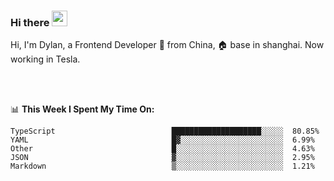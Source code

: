 ### Hi there <img src="https://media.giphy.com/media/hvRJCLFzcasrR4ia7z/giphy.gif" width="25px">

<!-- ![visitors](https://visitor-badge.glitch.me/badge?page_id=dislfyer.dislfyer) -->

Hi, I'm Dylan, a Frontend Developer 🚀 from China, 🏠 base in shanghai. Now working in Tesla.

<br/>
<br/>

📊 **This Week I Spent My Time On:**


<!--START_SECTION:waka-->

```text
TypeScript                          ████████████████████░░░░░  80.85%
YAML                                █▓░░░░░░░░░░░░░░░░░░░░░░░  6.99%
Other                               █░░░░░░░░░░░░░░░░░░░░░░░░  4.63%
JSON                                ▓░░░░░░░░░░░░░░░░░░░░░░░░  2.95%
Markdown                            ▒░░░░░░░░░░░░░░░░░░░░░░░░  1.21%
```

<!--END_SECTION:waka-->

<!--
**About Me:**
 -->

